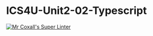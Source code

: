 # ICS4U-Unit2-02-Typescript

[![Mr Coxall's Super Linter](https://github.com/mohammedal-ess/ICS4U-Unit2-02-Typescript/workflows/Mr%20Coxall's%20Super%20Linter/badge.svg)](https://github.com/mohammedal-ess/ICS4U-Unit2-02-Typescript/actions/)
